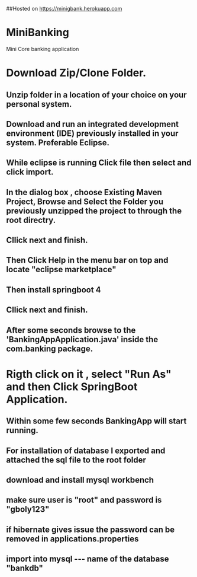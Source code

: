##Hosted on https://minigbank.herokuapp.com
# MiniBanking
Mini Core banking application

# Download Zip/Clone Folder.

## Unzip folder in a location of your choice on your personal system.

## Download and run an integrated development environment (IDE)  previously installed in your system. Preferable Eclipse.

## While eclipse is running Click file then select and click import. 

## In the dialog box , choose Existing Maven Project, Browse and  Select the Folder you previously unzipped the project to through the root directry.
## Cllick next and finish. 

## Then Click Help in the menu bar on top and locate "eclipse marketplace"
## Then install springboot 4


## Cllick next and finish. 

## After some seconds browse to the 'BankingAppApplication.java' inside the com.banking package.


# Rigth click on it , select "Run As"  and then Click SpringBoot Application.

## Within some few seconds BankingApp will start running. 

## For installation of database I exported and attached the sql file to the root folder
## download and install mysql workbench 

## make sure user is "root" and password is "gboly123" 
## if hibernate gives issue the password can be removed in applications.properties

## import into mysql --- name of the database "bankdb"
